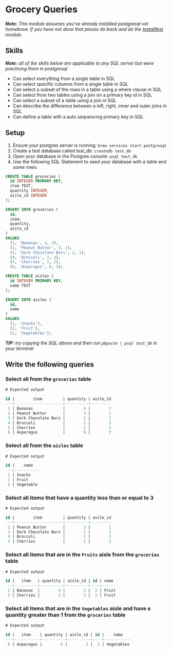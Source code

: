 # Grocery Queries

___Note:__ This module assumes you've already installed postgresql via homebrew. If you have not done that please do back and do the [Installfest](../Installfest) module._

## Skills

___Note:__ all of the skills below are applicable to any SQL server but were practicing them in postgresql_

- Can select everything from a single table in SQL
- Can select specific columns from a single table in SQL
- Can select a subset of the rows in a table using a where clause in SQL
- Can select from two tables using a join on a primary key id in SQL
- Can select a subset of a table using a join in SQL
- Can describe the difference between a left, right, inner and outer joins in SQL
- Can define a table with a auto sequencing primary key in SQL


## Setup

1. Ensure your postgres server is running: `brew services start postgresql`
2. Create a test database called test_db: `createdb test_db`
3. Open your database in the Postgres console: `psql test_db`
4. Use the following SQL Statement to seed your database with a table and some rows:

```sql
CREATE TABLE groceries (
  id INTEGER PRIMARY KEY,
  item TEXT,
  quantity INTEGER,
  aisle_id INTEGER
);

INSERT INTO groceries (
  id,
  item,
  quantity,
  aisle_id
)
VALUES
  (1, 'Bananas', 4, 2),
  (2, 'Peanut Butter', 3, 1),
  (3, 'Dark Chocolate Bars', 2, 1),
  (4, 'Broccoli', 1, 3),
  (5, 'Cherries', 2, 2),
  (6, 'Asparagus', 6, 3);

CREATE TABLE aisles (
  id INTEGER PRIMARY KEY,
  name TEXT
);

INSERT INTO aisles (
  id,
  name
)
VALUES
  (1, 'Snacks'),
  (2, 'Fruit'),
  (3, 'Vegetables');
```

___TIP:__ try copying the SQL above and then run `pbpaste | psql test_db` in
your terminal_

## Write the following queries


### Select all from the `groceries` table

```sql
# Expected output

id |        item         | quantity | aisle_id
---+---------------------+----------+----------
 1 | Bananas             |        4 |        2
 2 | Peanut Butter       |        3 |        1
 3 | Dark Chocolate Bars |        2 |        1
 4 | Broccoli            |        1 |        3
 5 | Cherries            |        2 |        2
 6 | Asparagus           |        6 |        3
```

### Select all from the `aisles` table

```sql
# Expected output

id |    name
---+------------
 1 | Snacks
 2 | Fruit
 3 | Vegetable
```

### Select all items that have a quantity less than or equal to 3

```sql
# Expected output

id |        item         | quantity | aisle_id
---+---------------------+----------+----------
 2 | Peanut Butter       |        3 |        1
 3 | Dark Chocolate Bars |        2 |        1
 4 | Broccoli            |        1 |        3
 5 | Cherries            |        2 |        2
```

### Select all items that are in the `Fruits` aisle from the `groceries` table

```sql
# Expected output

id |   item   | quantity | aisle_id | id | name
---+----------+----------+----------+----+-------
 1 | Bananas  |        4 |        2 |  2 | Fruit
 5 | Cherries |        2 |        2 |  2 | Fruit
```

### Select all items that are in the `Vegetables` aisle and have a quantity greater than 1 from the `groceries` table

```sql
# Expected output

id |   item    | quantity | aisle_id | id |    name
---+-----------+----------+----------+----+------------
 6 | Asparagus |        6 |        3 |  3 | Vegetables
```
